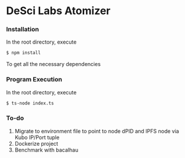 # DeSci Labs Atomizer

### Installation

In the root directory, execute

```bash
$ npm install
```

To get all the necessary dependencies

### Program Execution

In the root directory, execute

```bash
$ ts-node index.ts
```

### To-do

1. Migrate to environment file to point to node dPID and IPFS node via Kubo IP/Port tuple
2. Dockerize project
3. Benchmark with bacalhau
